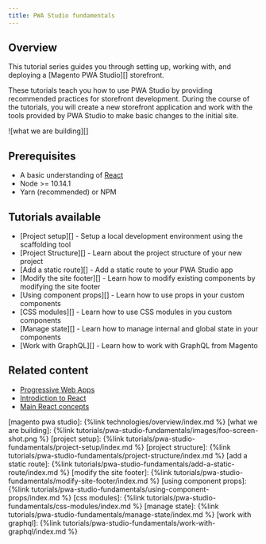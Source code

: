 ```yaml
---
title: PWA Studio fundamentals
---
```


## Overview

This tutorial series guides you through setting up, working with, and deploying a [Magento PWA Studio][] storefront.

These tutorials teach you how to use PWA Studio by providing recommended practices for storefront development.
During the course of the tutorials, you will create a new storefront application and work with the tools provided by PWA Studio to make basic changes to the initial site.

![what we are building][]

## Prerequisites

-   A basic understanding of [React][]
-   Node >= 10.14.1
-   Yarn (recommended) or NPM

## Tutorials available

-   [Project setup][] - Setup a local development environment using the scaffolding tool
-   [Project Structure][] - Learn about the project structure of your new project
-   [Add a static route][] - Add a static route to your PWA Studio app
-   [Modify the site footer][] - Learn how to modify existing components by modifying the site footer
-   [Using component props][] - Learn how to use props in your custom components
-   [CSS modules][] - Learn how to use CSS modules in you custom components
-   [Manage state][] - Learn how to manage internal and global state in your components
-   [Work with GraphQL][] - Learn how to work with GraphQL from Magento

## Related content

-   [Progressive Web Apps](https://developers.google.com/web/progressive-web-apps)
-   [Introdiction to React](https://reactjs.org/tutorial/tutorial.html)
-   [Main React concepts](https://reactjs.org/docs/hello-world.html)

[magento pwa studio]: {%link technologies/overview/index.md %}
[what we are building]: {%link tutorials/pwa-studio-fundamentals/images/foo-screen-shot.png %}
[project setup]: {%link tutorials/pwa-studio-fundamentals/project-setup/index.md %}
[project structure]: {%link tutorials/pwa-studio-fundamentals/project-structure/index.md %}
[add a static route]: {%link tutorials/pwa-studio-fundamentals/add-a-static-route/index.md %}
[modify the site footer]: {%link tutorials/pwa-studio-fundamentals/modify-site-footer/index.md %}
[using component props]: {%link tutorials/pwa-studio-fundamentals/using-component-props/index.md %}
[css modules]: {%link tutorials/pwa-studio-fundamentals/css-modules/index.md %}
[manage state]: {%link tutorials/pwa-studio-fundamentals/manage-state/index.md %}
[work with graphql]: {%link tutorials/pwa-studio-fundamentals/work-with-graphql/index.md %}

[react]: https://reactjs.org/
